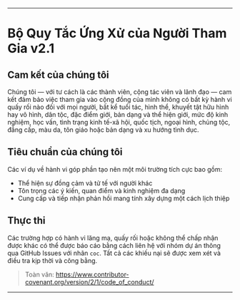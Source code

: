 -----
# Bộ Quy Tắc Ứng Xử của Người Tham Gia v2.1

## Cam kết của chúng tôi
Chúng tôi — với tư cách là các thành viên, cộng tác viên và lãnh đạo — cam kết đảm bảo việc tham gia vào cộng đồng của mình không có bất kỳ hành vi quấy rối nào đối với mọi người, bất kể tuổi tác, hình thể, khuyết tật hữu hình hay vô hình, dân tộc, đặc điểm giới, bản dạng và thể hiện giới, mức độ kinh nghiệm, học vấn, tình trạng kinh tế-xã hội, quốc tịch, ngoại hình, chủng tộc, đẳng cấp, màu da, tôn giáo hoặc bản dạng và xu hướng tình dục.

## Tiêu chuẩn của chúng tôi
Các ví dụ về hành vi góp phần tạo nên một môi trường tích cực bao gồm:
- Thể hiện sự đồng cảm và tử tế với người khác
- Tôn trọng các ý kiến, quan điểm và kinh nghiệm đa dạng
- Cung cấp và tiếp nhận phản hồi mang tính xây dựng một cách lịch thiệp

## Thực thi
Các trường hợp có hành vi lăng mạ, quấy rối hoặc không thể chấp nhận được khác có thể được báo cáo bằng cách liên hệ với nhóm dự án thông qua GitHub Issues với nhãn `coc`. Tất cả các khiếu nại sẽ được xem xét và điều tra kịp thời và công bằng.

> Toàn văn: https://www.contributor-covenant.org/version/2/1/code_of_conduct/
-----